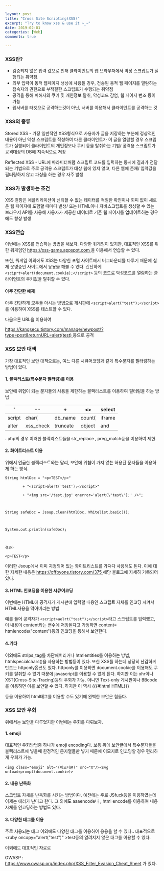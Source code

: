```yaml
---

layout: post
title: "Cross Site Scripting(XSS)"
excerpt: "Try to know xss & use it ~_~"
date: 2019-02-01
categories: [Web]
comments: true 

---
```



### XSS란?

- 검증되지 않은 입력 값으로 인해 클라이언트의 웹 브라우저에서 악성 스크립트가 실행되는 취약점.
-  외부 입력이 동적 웹페이지 생성에 사용될 경우, 전송된 동적 웹 페이지를 열람하는 접속자의 권한으로 부적절한 스크립트가 수행되는 취약점
- 공격을 통해 피해자의 쿠키 및 개인정보 탈취, 악성코드 감염, 웹 페이지 변조 등이 가능
- 웹서버를 타겟으로 공격하는것이 아닌, 서버를 이용해서 클라이언트를 공격하는 것

 

### XSS의 종류

Stored XSS  - 가장 일반적인 XSS형식으로 사용자가 글을 저장하는 부분에 정상적인 내용이 아닌 악성 스크립트를 작성하여 다른 클라이언트가 이 글을 열람할 경우 스크립트가 실행되어 클라이언트의 개인정보나 쿠키 등을 탈취하는 기법/ 공격용 스크립트가 공격대상의  DB에 지속적으로 저장

Reflected XSS - URL에 파라미터처럼 스크립트 코드를 입력하는 동시에 결과가 전달되는 기법으로 주로 공격용 스크립트가 대상 웹에 있지 않고, 다른 웹에 존재/ 입력값을 필터링하지 않고 파싱을 하는 경우 자주 발생

 

### XSS가 발생하는 조건

XSS 결함은 애플리케이션이 신뢰할 수 없는 데이터를 적절한 확인이나 회피 없이 새로운 웹 페이지에 포함할 때마다 발생/ 또는 HTML이나 자바스크립트를 생성할 수 있는 브라우저 API를 사용해 사용자가 제공한 데이터로 기존 웹 페이지를 업데이트하는 경우에도 항상 발생

### XSS연습

이번에는 XSS를 연습하는 방법을 해보자. 다양한 워게임이 있지만, 대표적인 XSS를 위한 워게임인 [https://xss-game.appspot.com ](https://xss-game.appspot.com/)을 이용해서 연습할 수 있다. 

또한, 워게임 이외에도 XSS는 다양한 포털 사이트에서 버그바운티를 다루기 때문에 실제 운영중인 사이트에서 응용을 해볼 수 있다.  간단하게 ```<sciprt>alert(document.cookie);</script>``` 등의 코드로 악성코드를 열람하는 클라이언트의 쿠키값을 탈취할 수 있다.

#### 아주 간단한 예제

아주 간단하게 모두들 아시는 방법으로 게시판에 ```<script>alert("test");</script>```를 이용하여 XSS를 테스트할 수 있다. 

다음으론 URL을 이용하여 

[https://kangsecu.tistory.com/manage/newpost/?type=post&returnURL=alert(test) ](https://kangsecu.tistory.com/manage/newpost/?type=post&returnURL=%2Fmanage%2Fposts%2F)등으로 공격

### XSS 보안 대책

가장 대표적인 보안 대책으로는, 여느 다른 시큐어코딩과 같게 특수문자를 필터링하는 방법이 있다.

#### 1. 블랙리스트(특수문자 필터링)를 이용

보안에 위협이 되는 문자들의 사용을 제한하는 블랙리스트를 이용하여 필터링을 하는 방법 

| '      | --        | +        | <>     | select |
| ------ | --------- | -------- | ------ | ------ |
| script | char(     | db_name  | count( | iframe |
| alter  | xss_check | truncate | object | and    |

. php의 경우 이러한 블랙리스트들을 str_replace , preg_match등을 이용하여 제한. 

#### 2. 화이트리스트 이용

위에서 언급한 블랙리스트와는 달리, 보안에 위협이 가지 않는 허용된 문자들을 이용하게 하는 방식.

```
String htmlDoc = "<p>TEST</p>"

		+ "<script>alert('test');</script>"

		+ "<img src='/test.jpg' onerror='alert(\"test\");' />";



String safeDoc = Jsoup.clean(htmlDoc, Whitelist.basic());



System.out.println(safeDoc);



결과)

<p>TEST</p>
```

이러한 Jsoup에서 이미 지정되어 있는 화이트리스트를 가져다 사용해도 된다. 이에 대한 자세한 내용은 [https://offbyone.tistory.com/375 ](https://offbyone.tistory.com/375)해당 블로그에 자세히 기록되어 있다.

#### 3. HTML 인코딩을 이용한 시큐어코딩

이번에는 HTML에 공격자가 게시판에 입력할 내용인 스크립트 자체를 인코딩 시켜서 HTML사용을 막아버리는 방법

예를 들어 공격자가 ```<script>aelrt("test");</script>```라고 스크립트를 입력했고, 이 내용이 content라는 변수에 저장된다고 가정하면 content= htmlencode("content")등의 인코딩을 통해서 보안한다.

#### 4.기타

이외에도 strips_tag를 차단해버리거나 htmlentities를 이용하는 방법, htmlspecialchars()을 사용하는 방법등이 있다. 또한 XSS를 하는데 상당히 난감하게 만드는 httponly옵션도 있다. httponly를 이용하면 document.cookie를 이용해도 쿠키를 탈취할 수 없기 때문에 javascript를 이용할 수 없게 된다. 하지만 이는 xhr이나 XST(Cross-Site-Tracing)등의 우회가 가능. 아니면 Text-only 게시판이나 BBcode를 이용하면 이를 보안할 수 있다. 하지만 이 역시 {{{#!html HTML}}}

등을 이용하여 html태그를 이용할 수도 있기에 완벽한 보안은 힘들다. 

 

### XSS 보안 우회

위에서는 보안을 다루었지만 이번에는 우회를 다뤄보자. 

#### 1. emoji

대표적인 우회방법중 하나가 emoji encoding다. 보통 위에 보안글에서 특수문자들을 블랙리스트에 넣을때 한정적인 문자열들만 넣기 때문에 이모지로 인코딩할 경우 편리하게 우회가 가능. 

```
<img class="emoji" alt="(이모티콘)" src="X"/><svg onload=prompt(document.cookie)>
```

#### 2. 내용 난독화 

스크립트 자체를 난독화를 시키는 방법이다. 예전에는 주로 JSfuck등을 이용하였는데 이제는 에러가 난다고 한다. 그 외에도 aaaencode나 , html encode를 이용하여 내용 자체를 인코딩하는 방법도 있다.

 

#### 3. 다양한 태그를 이용

주로 사용되는 태그 이외에도 다양한 태그를 이용하여 응용을 할 수 있다.. 대표적으로 <ruby oncopy="alert("test")" >test</ruby>등의 알려지지 않은 태그를 이용할 수 있다. 

이외에도 대표적인 자료로 

OWASP : https://www.owasp.org/index.php/XSS_Filter_Evasion_Cheat_Sheet 가 있다.

